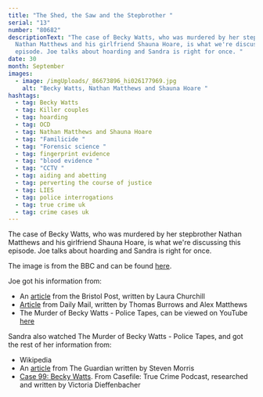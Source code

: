 ```yaml
---
title: "The Shed, the Saw and the Stepbrother "
serial: "13"
number: "80682"
descriptionText: "The case of Becky Watts, who was murdered by her stepbrother
  Nathan Matthews and his girlfriend Shauna Hoare, is what we're discussing this
  episode. Joe talks about hoarding and Sandra is right for once. "
date: 30
month: September
images:
  - image: /imgUploads/_86673896_hi026177969.jpg
    alt: "Becky Watts, Nathan Matthews and Shauna Hoare "
hashtags:
  - tag: Becky Watts
  - tag: Killer couples
  - tag: hoarding
  - tag: OCD
  - tag: Nathan Matthews and Shauna Hoare
  - tag: "Familicide "
  - tag: "Forensic science "
  - tag: fingerprint evidence
  - tag: "blood evidence "
  - tag: "CCTV "
  - tag: aiding and abetting
  - tag: perverting the course of justice
  - tag: LIES
  - tag: police interrogations
  - tag: true crime uk
  - tag: crime cases uk
---
```

<!--StartFragment-->

The case of Becky Watts, who was murdered by her stepbrother Nathan Matthews and his girlfriend Shauna Hoare, is what we're discussing this episode. Joe talks about hoarding and Sandra is right for once.

<!--EndFragment-->

The image is from the BBC and can be found [here](https://www.bbc.co.uk/news/uk-england-34812317).

Joe got his information from: 

* An [article](https://web.archive.org/web/20151220134356/http://www.bristolpost.co.uk/Becky-Watts-Sexually-motivation-8220-grotesquely/story-27939162-detail/story.html) from the Bristol Post, written by Laura Churchill
* [Article](https://www.dailymail.co.uk/news/article-5066455/Cold-hearted-smirks-Becky-Watts-killers.html) from Daily Mail, written by Thomas Burrows and Alex Matthews
* The Murder of Becky Watts - Police Tapes, can be viewed on YouTube [here](https://m.youtube.com/watch?v=n1Vcn_Lsxyg)

Sandra also watched The Murder of Becky Watts - Police Tapes, and got the rest of her information from:

* Wikipedia
* An [article](https://www.theguardian.com/uk-news/2015/mar/02/becky-watts-disappearance-timeline-16-year-old-bristol) from The Guardian written by Steven Morris
* [Case 99: Becky Watts](https://casefilepodcast.com/case-99-becky-watts/). From Casefile: True Crime Podcast, researched and written by Victoria Dieffenbacher